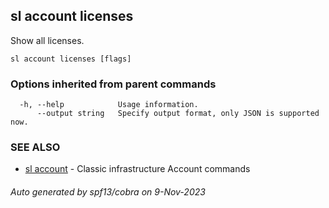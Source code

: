 ## sl account licenses

Show all licenses.

```
sl account licenses [flags]
```

### Options inherited from parent commands

```
  -h, --help            Usage information.
      --output string   Specify output format, only JSON is supported now.
```

### SEE ALSO

* [sl account](sl_account.md)	 - Classic infrastructure Account commands

###### Auto generated by spf13/cobra on 9-Nov-2023
